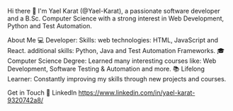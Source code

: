 Hi there 👋
I'm Yael Karat (@Yael-Karat), a passionate software developer and a B.Sc. Computer Science with a strong interest in Web Development, Python and Test Automation.

About Me
💻 Developer: Skills: web technologies: HTML, JavaScript and React. additional skills: Python, Java and Test Automation Frameworks.
🎓 Computer Science Degree: Learned many interesting courses like: Web Development, Software Testing & Automation and more.
📚 Lifelong Learner: Constantly improving my skills through new projects and courses.

Get in Touch
💼 LinkedIn
https://www.linkedin.com/in/yael-karat-9320742a8/
